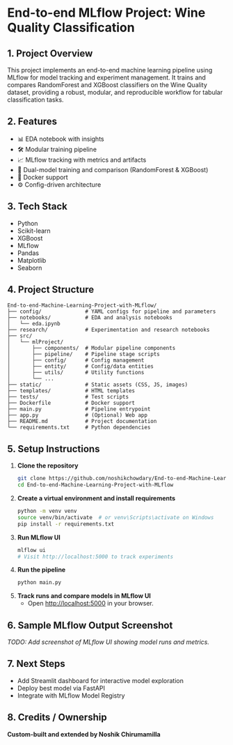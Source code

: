 # End-to-end MLflow Project: Wine Quality Classification

## 1. Project Overview

This project implements an end-to-end machine learning pipeline using MLflow for model tracking and experiment management. It trains and compares RandomForest and XGBoost classifiers on the Wine Quality dataset, providing a robust, modular, and reproducible workflow for tabular classification tasks.

## 2. Features
- 📊 EDA notebook with insights
- 🛠️ Modular training pipeline
- 📈 MLflow tracking with metrics and artifacts
- 🤖 Dual-model training and comparison (RandomForest & XGBoost)
- 🐳 Docker support
- ⚙️ Config-driven architecture

## 3. Tech Stack
- Python
- Scikit-learn
- XGBoost
- MLflow
- Pandas
- Matplotlib
- Seaborn

## 4. Project Structure
```
End-to-end-Machine-Learning-Project-with-MLflow/
├── config/              # YAML configs for pipeline and parameters
├── notebooks/           # EDA and analysis notebooks
│   └── eda.ipynb
├── research/            # Experimentation and research notebooks
├── src/
│   └── mlProject/
│       ├── components/  # Modular pipeline components
│       ├── pipeline/    # Pipeline stage scripts
│       ├── config/      # Config management
│       ├── entity/      # Config/data entities
│       ├── utils/       # Utility functions
│       └── ...
├── static/              # Static assets (CSS, JS, images)
├── templates/           # HTML templates
├── tests/               # Test scripts
├── Dockerfile           # Docker support
├── main.py              # Pipeline entrypoint
├── app.py               # (Optional) Web app
├── README.md            # Project documentation
└── requirements.txt     # Python dependencies
```

## 5. Setup Instructions

1. **Clone the repository**
   ```bash
   git clone https://github.com/noshikchowdary/End-to-end-Machine-Learning-Project-with-MLflow.git
   cd End-to-end-Machine-Learning-Project-with-MLflow
   ```
2. **Create a virtual environment and install requirements**
   ```bash
   python -m venv venv
   source venv/bin/activate  # or venv\Scripts\activate on Windows
   pip install -r requirements.txt
   ```
3. **Run MLflow UI**
   ```bash
   mlflow ui
   # Visit http://localhost:5000 to track experiments
   ```
4. **Run the pipeline**
   ```bash
   python main.py
   ```
5. **Track runs and compare models in MLflow UI**
   - Open [http://localhost:5000](http://localhost:5000) in your browser.

## 6. Sample MLflow Output Screenshot
*TODO: Add screenshot of MLflow UI showing model runs and metrics.*

## 7. Next Steps
- Add Streamlit dashboard for interactive model exploration
- Deploy best model via FastAPI
- Integrate with MLflow Model Registry

## 8. Credits / Ownership
**Custom-built and extended by Noshik Chirumamilla**


